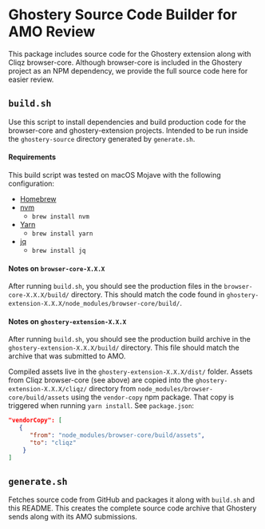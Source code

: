 # Ghostery Source Code Builder for AMO Review

This package includes source code for the Ghostery extension along with Cliqz browser-core. Although browser-core is included in the Ghostery project as an NPM dependency, we provide the full source code here for easier review.

## `build.sh`

Use this script to install dependencies and build production code for the browser-core and ghostery-extension projects. Intended to be run inside the `ghostery-source` directory generated by `generate.sh`.

#### Requirements

This build script was tested on macOS Mojave with the following configuration:

+ [Homebrew](https://brew.sh/)
+ [nvm](https://github.com/nvm-sh/nvm")
	+ `brew install nvm`
+ [Yarn](https://yarnpkg.com/)
	+ `brew install yarn`
+ [jq](https://stedolan.github.io/jq/)
	+ `brew install jq`

#### Notes on `browser-core-X.X.X`

After running `build.sh`, you should see the production files in the `browser-core-X.X.X/build/` directory. This should match the code found in `ghostery-extension-X.X.X/node_modules/browser-core/build/`.

#### Notes on `ghostery-extension-X.X.X`

After running `build.sh`, you should see the production build archive in the `ghostery-extension-X.X.X/build/` directory. This file should match the archive that was submitted to AMO.

Compiled assets live in the `ghostery-extension-X.X.X/dist/` folder. Assets from Cliqz browser-core (see above) are copied into the `ghostery-extension-X.X.X/cliqz/` directory from `node_modules/browser-core/build/assets` using the `vendor-copy` npm package. That copy is triggered when running `yarn install`. See `package.json`:

```json
"vendorCopy": [
   {
      "from": "node_modules/browser-core/build/assets",
      "to": "cliqz"
    }
]
```

## `generate.sh`

Fetches source code from GitHub and packages it along with `build.sh` and this README. This creates the complete source code archive that Ghostery sends along with its AMO submissions.
